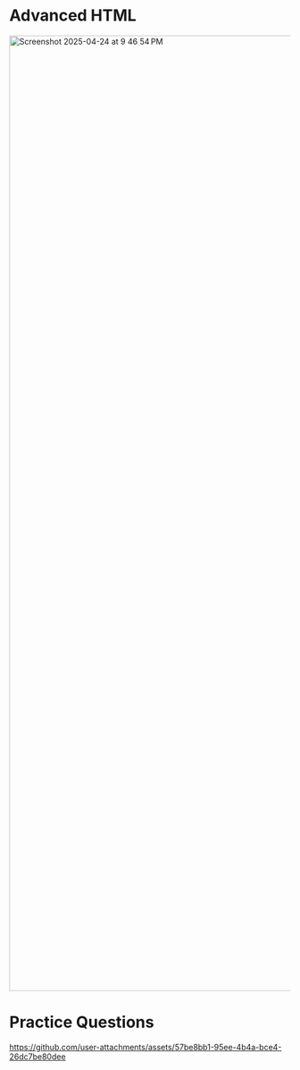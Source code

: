 <h1>Advanced HTML</h1>
<img width="1710" alt="Screenshot 2025-04-24 at 9 46 54 PM" src="https://github.com/user-attachments/assets/3f8873ce-e9e4-471c-b522-7d9e792c05ea" />
<h1>Practice Questions</h1>


https://github.com/user-attachments/assets/57be8bb1-95ee-4b4a-bce4-26dc7be80dee

